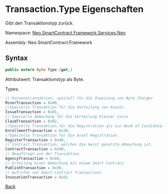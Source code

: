# Transaction.Type Eigenschaften

Gibt den Transaktionstyp zurück.

Namespace: [Neo.SmartContract.Framework.Services.Neo](../../neo.md)

Assembly: Neo.SmartContract.Framework

## Syntax

```c#
public extern byte Type {get;}
```

Attributwert: Transaktionstyp als Byte.

Types:

```c#
// Konsenstransaktion, speziell für die Zuweisung von Byte Charges
MinerTransaction = 0x00,
//Spezielle Transaktion für die Verteilung von Assets
IssueTransaction = 0x01,
// Spezielle Abmachung für die Verteilung kleiner Coins
ClaimTransaction = 0x02,
//Spezielle Transaktion für die Registration als ein Book of Candidates
EnrollmentTransaction = 0x20,
//Spezielle Transaktion für die Asset Registration
RegisterTransaction = 0x40,
// Contract Transaktion, welches die meist genutzte Abmachung ist.
ContractTransaction = 0x80,
// Beauftragt von der Transaktion
AgencyTransaction = 0xb0,
// Erteilung einer Abmachung mit einem Smart Contract
PublishTransaction = 0xd0,
// Aufrufen von Smart Contract Transactions
InvocationTransaction = 0xd1
```



[Back](../Transaction.md)
